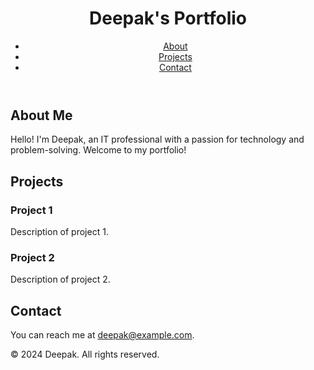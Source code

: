 <!DOCTYPE html>
<html lang="en">
<head>
    <meta charset="UTF-8">
    <meta name="viewport" content="width=device-width, initial-scale=1.0">
    <title>Deepak's Portfolio</title>
    <link rel="stylesheet" href="styles.css">
</head>
<body>
    <header>
        <h1>Deepak's Portfolio</h1>
        <nav>
            <ul>
                <li><a href="#about">About</a></li>
                <li><a href="#projects">Projects</a></li>
                <li><a href="#contact">Contact</a></li>
            </ul>
        </nav>
    </header>
    <main>
        <section id="about">
            <h2>About Me</h2>
            <p>Hello! I'm Deepak, an IT professional with a passion for technology and problem-solving. Welcome to my portfolio!</p>
        </section>
        <section id="projects">
            <h2>Projects</h2>
            <div class="project">
                <h3>Project 1</h3>
                <p>Description of project 1.</p>
            </div>
            <div class="project">
                <h3>Project 2</h3>
                <p>Description of project 2.</p>
            </div>
        </section>
        <section id="contact">
            <h2>Contact</h2>
            <p>You can reach me at <a href="mailto:deepak@example.com">deepak@example.com</a>.</p>
        </section>
    </main>
    <footer>
        <p>&copy; 2024 Deepak. All rights reserved.</p>
    </footer>
    <script src="scripts.js"></script>
</body>
</html>
